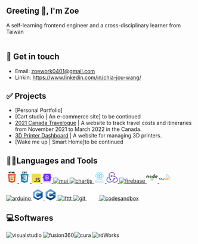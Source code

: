 ## Greeting 👋, I'm Zoe
A self-learning frontend engineer and a cross-disciplinary learner from Taiwan
<br>
<br>

## 🙋 Get in touch
- Email: zoework0401@gmail.com
- Linkin: https://www.linkedin.com/in/chia-jou-wang/

## ✅ Projects
- [Personal Portfolio]
- [Cart studio | An e-commerce site] to be continued
- [2021 Canada Travelogue](https://zoewang7512.github.io/2021-Canada-Travelogue/) | A website to track travel costs and itineraries from November 2021 to March 2022 in the Canada.
- [3D Printer Dashboard](https://dp-react-firebase.web.app/) | A website for managing 3D printers.
- [Wake me up | Smart Home]to be continued

## 👨‍💻Languages and Tools
<a href="https://www.w3.org/html/" target="_blank" rel="noreferrer"> <img src="https://raw.githubusercontent.com/devicons/devicon/master/icons/html5/html5-original-wordmark.svg" alt="html5" width="30" height="30"/> </a> <a href="https://www.w3schools.com/css/" target="_blank" rel="noreferrer"> <img src="https://raw.githubusercontent.com/devicons/devicon/master/icons/css3/css3-original-wordmark.svg" alt="css3" width="30" height="30"/> </a> <a href="https://developer.mozilla.org/en-US/docs/Web/JavaScript" target="_blank" rel="noreferrer"> <img src="https://raw.githubusercontent.com/devicons/devicon/master/icons/javascript/javascript-original.svg" alt="javascript" width="25" height="25"/> </a> 
<a href="https://getbootstrap.com" target="_blank" rel="noreferrer"> <img src="https://raw.githubusercontent.com/devicons/devicon/master/icons/bootstrap/bootstrap-plain-wordmark.svg" alt="bootstrap" width="25" height="25"/> </a> <a href="https://mui.com/" target="_blank" rel="noreferrer"> <img src="https://v3.mui.com/static/images/material-ui-logo.svg" alt="mui" width="25" height="25"/> </a> <a href="https://www.chartjs.org" target="_blank" rel="noreferrer"> <img src="https://www.chartjs.org/media/logo-title.svg" alt="chartjs" width="25" height="25"/> </a>  <a href="https://reactjs.org/" target="_blank" rel="noreferrer"> <img src="https://raw.githubusercontent.com/devicons/devicon/master/icons/react/react-original-wordmark.svg" alt="react" width="30" height="30"/> </a> 
  <a href="https://redux.js.org" target="_blank" rel="noreferrer"> <img src="https://raw.githubusercontent.com/devicons/devicon/master/icons/redux/redux-original.svg" alt="redux" width="30" height="30"/> </a> <a href="https://firebase.google.com/" target="_blank" rel="noreferrer"> <img src="https://www.vectorlogo.zone/logos/firebase/firebase-icon.svg" alt="firebase" width="30" height="30"/> </a>
<a href="https://nodejs.org" target="_blank" rel="noreferrer"> <img src="https://raw.githubusercontent.com/devicons/devicon/master/icons/nodejs/nodejs-original-wordmark.svg" alt="nodejs" width="30" height="30"/> </a><a href="https://www.mysql.com/" target="_blank" rel="noreferrer"> <img src="https://raw.githubusercontent.com/devicons/devicon/master/icons/mysql/mysql-original-wordmark.svg" alt="mysql" width="30" height="30"/> </a>
  
<a href="https://www.arduino.cc/" target="_blank" rel="noreferrer"> <img src="https://cdn.worldvectorlogo.com/logos/arduino-1.svg" alt="arduino" width="30" height="30"/> </a> <a href="https://www.cprogramming.com/" target="_blank" rel="noreferrer"> <img src="https://raw.githubusercontent.com/devicons/devicon/master/icons/c/c-original.svg" alt="c" width="30" height="30"/> </a> <a href="https://www.w3schools.com/cpp/" target="_blank" rel="noreferrer"> <img src="https://raw.githubusercontent.com/devicons/devicon/master/icons/cplusplus/cplusplus-original.svg" alt="cplusplus" width="30" height="30"/> </a> 
 <a href="https://ifttt.com/" target="_blank" rel="noreferrer"> <img src="https://www.vectorlogo.zone/logos/ifttt/ifttt-ar21.svg" alt="ifttt" width="40" height="40"/> </a> 
 <a href="https://git-scm.com/" target="_blank" rel="noreferrer"> <img src="https://www.vectorlogo.zone/logos/git-scm/git-scm-icon.svg" alt="git" width="30" height="30"/> </a> 
 <a href="https://github.com/zoewang7512/" target="_blank" rel="noreferrer"> <img src="https://raw.githubusercontent.com/Aakarsh-B/trying-repos/master/github.svg" alt="github" width="30" height="30"/> </a>
 <a href="https://codesandbox.com/zoework0401" target="_blank" rel="noreferrer"> <img src="https://www.svgrepo.com/show/332023/code-sandbox-circle.svg" alt="codesandbox" width="30" height="30"/> </a>

## 💻Softwares
<img src="https://cdn.iconscout.com/icon/free/png-256/visual-studio-code-1868941-1583105.png" alt="visualstudio" width="25" height="25"/> <img src="https://img.icons8.com/color/480/autodesk-fusion-360.png" alt="fusion360" width="25" height="25"/><img width="25"  height="25" alt="cura" src="https://github.com/zoewang7512/zoewang7512/assets/64351360/202e51fb-dbef-491e-826e-97f7ae346b5c">
<img src="https://www.print3dd.com/wp-content/uploads/2021/04/RD-Works-V8.jpg"  alt="rdWorks" width="25" height="25"/>
